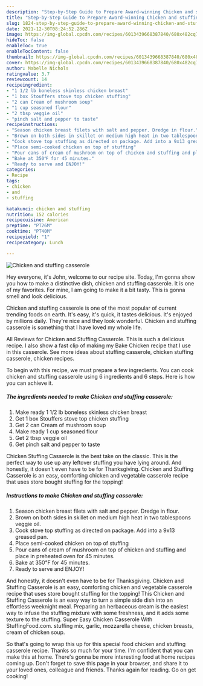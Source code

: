 ```yaml
---
description: "Step-by-Step Guide to Prepare Award-winning Chicken and stuffing casserole"
title: "Step-by-Step Guide to Prepare Award-winning Chicken and stuffing casserole"
slug: 1824-step-by-step-guide-to-prepare-award-winning-chicken-and-stuffing-casserole
date: 2021-12-30T08:24:52.286Z
image: https://img-global.cpcdn.com/recipes/6013439668387840/680x482cq70/chicken-and-stuffing-casserole-recipe-main-photo.jpg
hideToc: false
enableToc: true
enableTocContent: false
thumbnail: https://img-global.cpcdn.com/recipes/6013439668387840/680x482cq70/chicken-and-stuffing-casserole-recipe-main-photo.jpg
cover: https://img-global.cpcdn.com/recipes/6013439668387840/680x482cq70/chicken-and-stuffing-casserole-recipe-main-photo.jpg
author: Mabelle Nichols
ratingvalue: 3.7
reviewcount: 14
recipeingredient:
- "1 1/2 lb boneless skinless chicken breast"
- "1 box Stouffers stove top chicken stuffing"
- "2 can Cream of mushroom soup"
- "1 cup seasoned flour"
- "2 tbsp veggie oil"
- "pinch salt and pepper to taste"
recipeinstructions:
- "Season chicken breast filets with salt and pepper. Dredge in flour."
- "Brown on both sides in skillet on medium high heat in two tablespoons veggie oil."
- "Cook stove top stuffing as directed on package. Add into a 9x13 greased pan."
- "Place semi-cooked chicken on top of stuffing"
- "Pour cans of cream of mushroom on top of chicken and stuffing and place in preheated oven for 45 minutes."
- "Bake at 350℉ for 45 minutes."
- "Ready to serve and ENJOY!"
categories:
- Recipe
tags:
- chicken
- and
- stuffing

katakunci: chicken and stuffing 
nutrition: 152 calories
recipecuisine: American
preptime: "PT26M"
cooktime: "PT40M"
recipeyield: "1"
recipecategory: Lunch

---
```



![Chicken and stuffing casserole](https://img-global.cpcdn.com/recipes/6013439668387840/680x482cq70/chicken-and-stuffing-casserole-recipe-main-photo.jpg)

Hey everyone, it's John, welcome to our recipe site. Today, I'm gonna show you how to make a distinctive dish, chicken and stuffing casserole. It is one of my favorites. For mine, I am going to make it a bit tasty. This is gonna smell and look delicious.

Chicken and stuffing casserole is one of the most popular of current trending foods on earth. It's easy, it's quick, it tastes delicious. It's enjoyed by millions daily. They're nice and they look wonderful. Chicken and stuffing casserole is something that I have loved my whole life.

All Reviews for Chicken and Stuffing Casserole. This is such a delicious recipe. I also show a fast clip of making my Bake Chicken recipe that I use in this casserole. See more ideas about stuffing casserole, chicken stuffing casserole, chicken recipes.


To begin with this recipe, we must prepare a few ingredients. You can cook chicken and stuffing casserole using 6 ingredients and 6 steps. Here is how you can achieve it.

<!--inarticleads1-->

##### The ingredients needed to make Chicken and stuffing casserole:

1. Make ready 1 1/2 lb boneless skinless chicken breast
1. Get 1 box Stouffers stove top chicken stuffing
1. Get 2 can Cream of mushroom soup
1. Make ready 1 cup seasoned flour
1. Get 2 tbsp veggie oil
1. Get pinch salt and pepper to taste


Chicken Stuffing Casserole is the best take on the classic. This is the perfect way to use up any leftover stuffing you have lying around. And honestly, it doesn&#39;t even have to be for Thanksgiving. Chicken and Stuffing Casserole is an easy, comforting chicken and vegetable casserole recipe that uses store bought stuffing for the topping! 

<!--inarticleads2-->

##### Instructions to make Chicken and stuffing casserole:

1. Season chicken breast filets with salt and pepper. Dredge in flour.
1. Brown on both sides in skillet on medium high heat in two tablespoons veggie oil.
1. Cook stove top stuffing as directed on package. Add into a 9x13 greased pan.
1. Place semi-cooked chicken on top of stuffing
1. Pour cans of cream of mushroom on top of chicken and stuffing and place in preheated oven for 45 minutes.
1. Bake at 350℉ for 45 minutes.
1. Ready to serve and ENJOY!

And honestly, it doesn&#39;t even have to be for Thanksgiving. Chicken and Stuffing Casserole is an easy, comforting chicken and vegetable casserole recipe that uses store bought stuffing for the topping! This Chicken and Stuffing Casserole is an easy way to turn a simple side dish into an effortless weeknight meal. Preparing an herbaceous cream is the easiest way to infuse the stuffing mixture with some freshness, and it adds some texture to the stuffing. Super Easy Chicken Casserole With StuffingFood.com. stuffing mix, garlic, mozzarella cheese, chicken breasts, cream of chicken soup. 

So that's going to wrap this up for this special food chicken and stuffing casserole recipe. Thanks so much for your time. I'm confident that you can make this at home. There's gonna be more interesting food at home recipes coming up. Don't forget to save this page in your browser, and share it to your loved ones, colleague and friends. Thanks again for reading. Go on get cooking!
